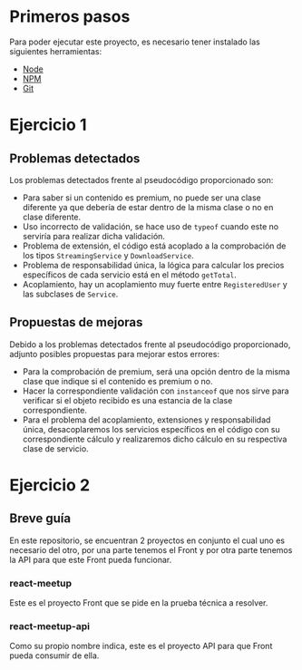 # Primeros pasos
Para poder ejecutar este proyecto, es necesario tener instalado las siguientes herramientas:

- [Node](https://nodejs.org/en/download/package-manager/current)
- [NPM](https://docs.npmjs.com/downloading-and-installing-node-js-and-npm)
- [Git](https://git-scm.com/downloads)

# Ejercicio 1
## Problemas detectados
Los problemas detectados frente al pseudocódigo proporcionado son:
- Para saber si un contenido es premium, no puede ser una clase diferente ya que debería de estar dentro de la misma clase o no en clase diferente.
- Uso incorrecto de validación, se hace uso de `typeof` cuando este no serviría para realizar dicha validación.
- Problema de extensión, el código está acoplado a la comprobación de los tipos `StreamingService` y `DownloadService`.
- Problema de responsabilidad única, la lógica para calcular los precios específicos de cada servicio está en el método `getTotal`.
- Acoplamiento, hay un acoplamiento muy fuerte entre `RegisteredUser` y las subclases de `Service`.

## Propuestas de mejoras
Debido a los problemas detectados frente al pseudocódigo proporcionado, adjunto posibles propuestas para mejorar estos errores:
- Para la comprobación de premium, será una opción dentro de la misma clase que indique si el contenido es premium o no.
- Hacer la correspondiente validación con `instanceof` que nos sirve para verificar si el objeto recibido es una estancia de la clase correspondiente.
- Para el problema del acoplamiento, extensiones y responsabilidad única, desacoplaremos los servicios específicos en el código con su correspondiente cálculo y realizaremos dicho cálculo en su respectiva clase de servicio.


# Ejercicio 2
## Breve guía
En este repositorio, se encuentran 2 proyectos en conjunto el cual uno es necesario del otro, por una parte tenemos el Front y por otra parte tenemos la API para que este Front pueda funcionar.

### react-meetup
Este es el proyecto Front que se pide en la prueba técnica a resolver.

### react-meetup-api
Como su propio nombre indica, este es el proyecto API para que Front pueda consumir de ella.